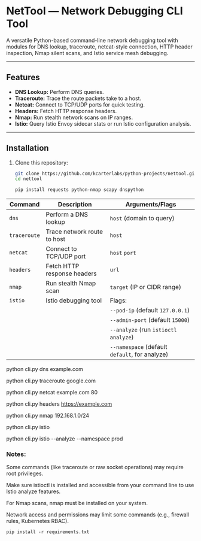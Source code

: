 # NetTool — Network Debugging CLI Tool

A versatile Python-based command-line network debugging tool with modules for DNS lookup, traceroute, netcat-style connection, HTTP header inspection, Nmap silent scans, and Istio service mesh debugging.

---

## Features

- **DNS Lookup:** Perform DNS queries.
- **Traceroute:** Trace the route packets take to a host.
- **Netcat:** Connect to TCP/UDP ports for quick testing.
- **Headers:** Fetch HTTP response headers.
- **Nmap:** Run stealth network scans on IP ranges.
- **Istio:** Query Istio Envoy sidecar stats or run Istio configuration analysis.

---

## Installation

1. Clone this repository:

   ```bash
   git clone https://github.com/kcarterlabs/python-projects/nettool.git
   cd nettool

   pip install requests python-nmap scapy dnspython


| Command      | Description                 | Arguments/Flags                                |
| ------------ | --------------------------- | ---------------------------------------------- |
| `dns`        | Perform a DNS lookup        | `host` (domain to query)                       |
| `traceroute` | Trace network route to host | `host`                                         |
| `netcat`     | Connect to TCP/UDP port     | `host` `port`                                  |
| `headers`    | Fetch HTTP response headers | `url`                                          |
| `nmap`       | Run stealth Nmap scan       | `target` (IP or CIDR range)                    |
| `istio`      | Istio debugging tool        | Flags:                                         |
|              |                             | `--pod-ip` (default `127.0.0.1`)               |
|              |                             | `--admin-port` (default `15000`)               |
|              |                             | `--analyze` (run `istioctl analyze`)           |
|              |                             | `--namespace` (default `default`, for analyze) |


python cli.py dns example.com

python cli.py traceroute google.com

python cli.py netcat example.com 80

python cli.py headers https://example.com

python cli.py nmap 192.168.1.0/24

python cli.py istio

python cli.py istio --analyze --namespace prod

### Notes: 
Some commands (like traceroute or raw socket operations) may require root privileges.

Make sure istioctl is installed and accessible from your command line to use Istio analyze features.

For Nmap scans, nmap must be installed on your system.

Network access and permissions may limit some commands (e.g., firewall rules, Kubernetes RBAC).

```shell
pip install -r requirements.txt
```
